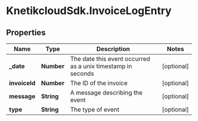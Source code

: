 # KnetikcloudSdk.InvoiceLogEntry

## Properties
Name | Type | Description | Notes
------------ | ------------- | ------------- | -------------
**_date** | **Number** | The date this event occurred as a unix timestamp in seconds | [optional] 
**invoiceId** | **Number** | The ID of the invoice | [optional] 
**message** | **String** | A message describing the event | [optional] 
**type** | **String** | The type of event | [optional] 


